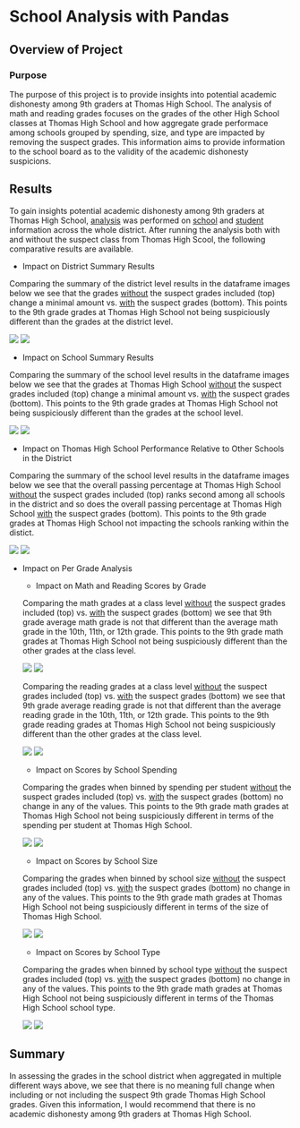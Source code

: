 # School Analysis with Pandas

## Overview of Project

### Purpose

The purpose of this project is to provide insights into potential academic dishonesty among 9th graders at Thomas High School. The analysis of math and reading grades focuses on the grades of the other High School classes at Thomas High School and how aggregate grade performace among schools grouped by spending, size, and type are impacted by removing the suspect grades. This information aims to provide information to the school board as to the validity of the academic dishonesty suspicions.

## Results

To gain insights potential academic dishonesty among 9th graders at Thomas High School, [analysis](https://github.com/aricciardelli2/UCB-Projects/blob/main/school_district_analysis/PyCitySchools_Challenge.ipynb) was performed on [school](https://github.com/aricciardelli2/UCB-Projects/blob/main/school_district_analysis/resources/schools_complete.csv) and [student](https://github.com/aricciardelli2/UCB-Projects/blob/main/school_district_analysis/resources/students_complete.csv) information across the whole district. After running the analysis both with and without the suspect class from Thomas High Scool, the following comparative results are available.

* Impact on District Summary Results

Comparing the summary of the district level results in the dataframe images below we see that the grades [without](https://github.com/aricciardelli2/UCB-Projects/blob/main/school_district_analysis/resources/district_summary.png) the suspect grades included (top) change a minimal amount vs. [with](https://github.com/aricciardelli2/UCB-Projects/blob/main/school_district_analysis/resources/district_summary_original.png) the suspect grades (bottom). This points to the 9th grade grades at Thomas High School not being suspiciously different than the grades at the district level.

![](https://github.com/aricciardelli2/UCB-Projects/blob/main/school_district_analysis/resources/district_summary.png)
![](https://github.com/aricciardelli2/UCB-Projects/blob/main/school_district_analysis/resources/district_summary_original.png)

* Impact on School Summary Results

Comparing the summary of the school level results in the dataframe images below we see that the grades at Thomas High School [without](https://github.com/aricciardelli2/UCB-Projects/blob/main/school_district_analysis/resources/school_summary.png) the suspect grades included (top) change a minimal amount vs. [with](https://github.com/aricciardelli2/UCB-Projects/blob/main/school_district_analysis/resources/school_summary_original.png) the suspect grades (bottom). This points to the 9th grade grades at Thomas High School not being suspiciously different than the grades at the school level.

![](https://github.com/aricciardelli2/UCB-Projects/blob/main/school_district_analysis/resources/school_summary.png)
![](https://github.com/aricciardelli2/UCB-Projects/blob/main/school_district_analysis/resources/school_summary_original.png)

* Impact on Thomas High School Performance Relative to Other Schools in the District

Comparing the summary of the school level results in the dataframe images below we see that the overall passing percentage at Thomas High School [without](https://github.com/aricciardelli2/UCB-Projects/blob/main/school_district_analysis/resources/school_summary_top.png) the suspect grades included (top) ranks second among all schools in the district and so does the overall passing percentage at Thomas High School [with](https://github.com/aricciardelli2/UCB-Projects/blob/main/school_district_analysis/resources/school_summary_top_original.png) the suspect grades (bottom). This points to the 9th grade grades at Thomas High School not impacting the schools ranking within the distict.

![](https://github.com/aricciardelli2/UCB-Projects/blob/main/school_district_analysis/resources/school_summary_top.png)
![](https://github.com/aricciardelli2/UCB-Projects/blob/main/school_district_analysis/resources/school_summary_top_original.png)

* Impact on Per Grade Analysis

  * Impact on Math and Reading Scores by Grade

  Comparing the math grades at a class level [without](https://github.com/aricciardelli2/UCB-Projects/blob/main/school_district_analysis/resources/math_scores_by_grade.png) the suspect grades included (top) vs. [with](https://github.com/aricciardelli2/UCB-Projects/blob/main/school_district_analysis/resources/math_scores_by_grade_original.png) the suspect grades (bottom) we see that 9th grade average math grade is not that different than the average math grade in the 10th, 11th, or 12th grade. This points to the 9th grade math grades at Thomas High School not being suspiciously different than the other grades at the class level.
  
  ![](https://github.com/aricciardelli2/UCB-Projects/blob/main/school_district_analysis/resources/math_scores_by_grade.png)
  ![](https://github.com/aricciardelli2/UCB-Projects/blob/main/school_district_analysis/resources/math_scores_by_grade_original.png)
  
  Comparing the reading grades at a class level [without](https://github.com/aricciardelli2/UCB-Projects/blob/main/school_district_analysis/resources/reading_scores_by_grade.png) the suspect grades included (top) vs. [with](https://github.com/aricciardelli2/UCB-Projects/blob/main/school_district_analysis/resources/reading_scores_by_grade_original.png) the suspect grades (bottom) we see that 9th grade average reading grade is not that different than the average reading grade in the 10th, 11th, or 12th grade. This points to the 9th grade reading grades at Thomas High School not being suspiciously different than the other grades at the class level.
  
  ![](https://github.com/aricciardelli2/UCB-Projects/blob/main/school_district_analysis/resources/reading_scores_by_grade.png)
  ![](https://github.com/aricciardelli2/UCB-Projects/blob/main/school_district_analysis/resources/reading_scores_by_grade_original.png)

  * Impact on Scores by School Spending

  Comparing the grades when binned by spending per student [without](https://github.com/aricciardelli2/UCB-Projects/blob/main/school_district_analysis/resources/scores_by_spending.png) the suspect grades included (top) vs. [with](https://github.com/aricciardelli2/UCB-Projects/blob/main/school_district_analysis/resources/scores_by_spending_original.png) the suspect grades (bottom) no change in any of the values. This points to the 9th grade math grades at Thomas High School not being suspiciously different in terms of the spending per student at Thomas High School.
  
  ![](https://github.com/aricciardelli2/UCB-Projects/blob/main/school_district_analysis/resources/scores_by_spending.png)
  ![](https://github.com/aricciardelli2/UCB-Projects/blob/main/school_district_analysis/resources/scores_by_spending_original.png)

  * Impact on Scores by School Size

  Comparing the grades when binned by school size [without](https://github.com/aricciardelli2/UCB-Projects/blob/main/school_district_analysis/resources/scores_by_size.png) the suspect grades included (top) vs. [with](https://github.com/aricciardelli2/UCB-Projects/blob/main/school_district_analysis/resources/scores_by_size_original.png) the suspect grades (bottom) no change in any of the values. This points to the 9th grade math grades at Thomas High School not being suspiciously different in terms of the size of Thomas High School.
  
  ![](https://github.com/aricciardelli2/UCB-Projects/blob/main/school_district_analysis/resources/scores_by_size.png)
  ![](https://github.com/aricciardelli2/UCB-Projects/blob/main/school_district_analysis/resources/scores_by_size_original.png)

  * Impact on Scores by School Type

  Comparing the grades when binned by school type [without](https://github.com/aricciardelli2/UCB-Projects/blob/main/school_district_analysis/resources/scores_by_type.png) the suspect grades included (top) vs. [with](https://github.com/aricciardelli2/UCB-Projects/blob/main/school_district_analysis/resources/scores_by_type_original.png) the suspect grades (bottom) no change in any of the values. This points to the 9th grade math grades at Thomas High School not being suspiciously different in terms of the Thomas High School school type.
  
  ![](https://github.com/aricciardelli2/UCB-Projects/blob/main/school_district_analysis/resources/scores_by_type.png)
  ![](https://github.com/aricciardelli2/UCB-Projects/blob/main/school_district_analysis/resources/scores_by_type_original.png)

## Summary

In assessing the grades in the school district when aggregated in multiple different ways above, we see that there is no meaning full change when including or not including the suspect 9th grade Thomas High School grades. Given this information, I would recommend that there is no academic dishonesty among 9th graders at Thomas High School.
